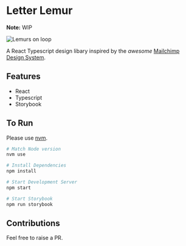 # Letter Lemur

**Note:** WIP

![Lemurs on loop](https://i.giphy.com/1ivxvG3WzSsoak7QNE.gif)

A React Typescript design libary inspired by the _awesome_ [Mailchimp Design System].

## Features

- React
- Typescript
- Storybook

## To Run

Please use [nvm].

```sh
# Match Node version
nvm use

# Install Dependencies
npm install

# Start Development Server
npm start

# Start Storybook
npm run storybook
```

## Contributions

Feel free to raise a PR.

<!-- MARKDOWN REFERENCES -->

[mailchimp design system]: https://ux.mailchimp.com
[nvm]: https://github.com/nvm-sh/nvm
